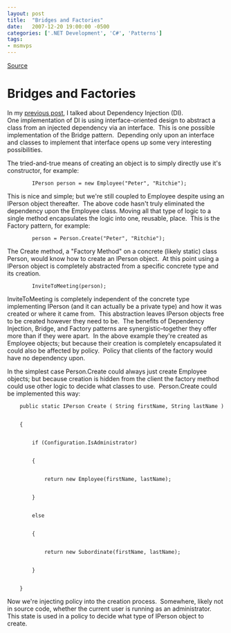 ```yaml
---
layout: post
title:  "Bridges and Factories"
date:   2007-12-20 19:00:00 -0500
categories: ['.NET Development', 'C#', 'Patterns']
tags:
- msmvps
---
```

[Source](http://blogs.msmvps.com/peterritchie/2007/12/21/bridges-and-factories/ "Permalink to Bridges and Factories")

# Bridges and Factories

In my [previous post][1], I talked about Dependency Injection (DI).  One implementation of DI is using interface-oriented design to abstract a class from an injected dependency via an interface.  This is one possible implementation of the Bridge pattern.  Depending only upon an interface and classes to implement that interface opens up some very interesting possibilities.

The tried-and-true means of creating an object is to simply directly use it's constructor, for example:

  

    
    
            IPerson person = new Employee("Peter", "Ritchie");

This is nice and simple; but we're still coupled to Employee despite using an IPerson object thereafter.  The above code hasn't truly eliminated the dependency upon the Employee class. Moving all that type of logic to a single method encapsulates the logic into one, reusable, place.  This is the Factory pattern, for example:

  

    
    
            person = Person.Create("Peter", "Ritchie");

The Create method, a "Factory Method" on a concrete (likely static) class Person, would know how to create an IPerson object.  At this point using a IPerson object is completely abstracted from a specific concrete type and its creation.

  

    
    
            InviteToMeeting(person);

InviteToMeeting is completely independent of the concrete type implementing IPerson (and it can actually be a private type) and how it was created or where it came from.  This abstraction leaves IPerson objects free to be created however they need to be.  The benefits of Dependency Injection, Bridge, and Factory patterns are synergistic–together they offer more than if they were apart.  In the above example they're created as Employee objects; but because their creation is completely encapsulated it could also be affected by policy.  Policy that clients of the factory would have no dependency upon.

In the simplest case Person.Create could always just create Employee objects; but because creation is hidden from the client the factory method could use other logic to decide what classes to use.  Person.Create could be implemented this way:

  

    
    
        public static IPerson Create ( String firstName, String lastName )
    
    
        {
    
    
            if (Configuration.IsAdministrator)
    
    
            {
    
    
                return new Employee(firstName, lastName);
    
    
            }
    
    
            else
    
    
            {
    
    
                return new Subordinate(firstName, lastName);
    
    
            }
    
    
        }

Now we're injecting policy into the creation process.  Somewhere, likely not in source code, whether the current user is running as an administrator.  This state is used in a policy to decide what type of IPerson object to create.

 

 

[1]: http://msmvps.com/blogs/peterritchie/archive/2007/12/13/dependancy-injection.aspx

